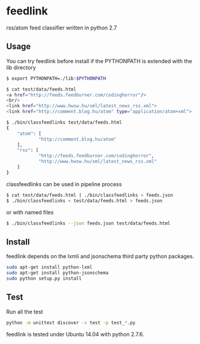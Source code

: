 feedlink
========

rss/atom feed classifier written in python 2.7

Usage
-----

You can try feedlink before install if the PYTHONPATH is extended with the 
lib directory

```bash
$ export PYTHONPATH=./lib:$PYTHONPATH
```

```bash
$ cat test/data/feeds.html
<a href="http://feeds.feedburner.com/codinghorror"/>
<br/>
<link href="http://www.hwsw.hu/xml/latest_news_rss.xml">
<link href="http://comment.blog.hu/atom" type="application/atom+xml">

$ ./bin/classfeedlinks test/data/feeds.html
{
    "atom": [
            "http://comment.blog.hu/atom"
    ],
    "rss": [
            "http://feeds.feedburner.com/codinghorror",
            "http://www.hwsw.hu/xml/latest_news_rss.xml"
    ]
}
```
classfeedlinks can be used in pipeline process

```bash
$ cat test/data/feeds.html | ./bin/classfeedlinks > feeds.json
$ ./bin/classfeedlinks < test/data/feeds.html > feeds.json
```

or with named files
```bash
$ ./bin/classfeedlinks --json feeds.json test/data/feeds.html
```

Install
-------

feedlink depends on the lxmli and jsonschema third party python packages.

```bash
sudo apt-get install python-lxml
sudo apt-get install python-jsonschema
sudo python setup.py install
```

Test
----

Run all the test

```bash
python -m unittest discover -s test -p test_*.py
```

feedlink is tested under Ubuntu 14.04 with python 2.7.6.
